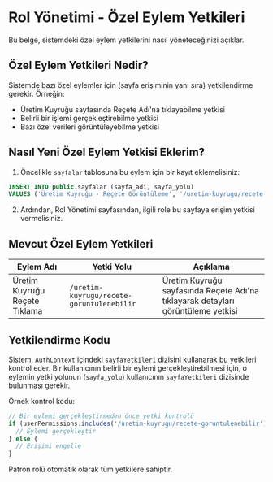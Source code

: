 # Rol Yönetimi - Özel Eylem Yetkileri

Bu belge, sistemdeki özel eylem yetkilerini nasıl yöneteceğinizi açıklar.

## Özel Eylem Yetkileri Nedir?

Sistemde bazı özel eylemler için (sayfa erişiminin yanı sıra) yetkilendirme gerekir. Örneğin:

- Üretim Kuyruğu sayfasında Reçete Adı'na tıklayabilme yetkisi
- Belirli bir işlemi gerçekleştirebilme yetkisi
- Bazı özel verileri görüntüleyebilme yetkisi

## Nasıl Yeni Özel Eylem Yetkisi Eklerim?

1. Öncelikle `sayfalar` tablosuna bu eylem için bir kayıt eklemelisiniz:

```sql
INSERT INTO public.sayfalar (sayfa_adi, sayfa_yolu)
VALUES ('Üretim Kuyruğu - Reçete Görüntüleme', '/uretim-kuyrugu/recete-goruntulenebilir');
```

2. Ardından, Rol Yönetimi sayfasından, ilgili role bu sayfaya erişim yetkisi vermelisiniz.

## Mevcut Özel Eylem Yetkileri

| Eylem Adı | Yetki Yolu | Açıklama |
|-----------|------------|----------|
| Üretim Kuyruğu Reçete Tıklama | `/uretim-kuyrugu/recete-goruntulenebilir` | Üretim Kuyruğu sayfasında Reçete Adı'na tıklayarak detayları görüntüleme yetkisi |

## Yetkilendirme Kodu

Sistem, `AuthContext` içindeki `sayfaYetkileri` dizisini kullanarak bu yetkileri kontrol eder. Bir kullanıcının belirli bir eylemi gerçekleştirebilmesi için, o eylemin yetki yolunun (`sayfa_yolu`) kullanıcının `sayfaYetkileri` dizisinde bulunması gerekir.

Örnek kontrol kodu:

```javascript
// Bir eylemi gerçekleştirmeden önce yetki kontrolü
if (userPermissions.includes('/uretim-kuyrugu/recete-goruntulenebilir')) {
  // Eylemi gerçekleştir
} else {
  // Erişimi engelle
}
```

Patron rolü otomatik olarak tüm yetkilere sahiptir. 